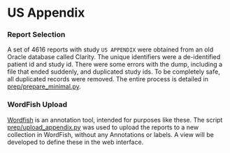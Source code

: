 # US Appendix

### Report Selection
A set of 4616 reports with study `US APPENDIX` were obtained from an old Oracle database called Clarity. The unique identifiers were a de-identified patient id and study id. There were some errors with the dump, including a file that ended suddenly, and duplicated study ids. To be completely safe, all duplicated records were removed. The entire process is detailed in [prep/prepare_minimal.py](prep/prepare_minimal.py).

### WordFish Upload
[Wordfish](http://www.github.com/radinformatics/whatisit) is an annotation tool, intended for purposes like these. The script [prep/upload_appendix.py](prep/upload_appendix.py) was used to upload the reports to a new collection in WordFish, without any Annotations or labels. A view will be developed to define these in the web interface.


